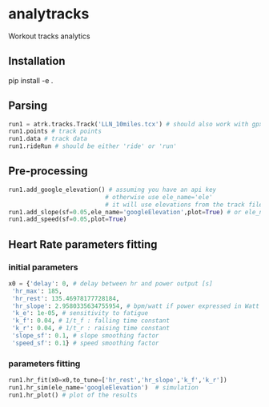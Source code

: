 # analytracks
Workout tracks analytics


## Installation 
pip install -e .

## Parsing
```python
run1 = atrk.tracks.Track('LLN_10miles.tcx') # should also work with gpx
run1.points # track points
run1.data # track data
run1.rideRun # should be either 'ride' or 'run'
```

## Pre-processing
```python
run1.add_google_elevation() # assuming you have an api key 
                           # otherwise use ele_name='ele' 
                           # it will use elevations from the track file
run1.add_slope(sf=0.05,ele_name='googleElevation',plot=True) # or ele_name='ele'
run1.add_speed(sf=0.05,plot=True)
```

## Heart Rate parameters fitting

### initial parameters
```python
x0 = {'delay': 0, # delay between hr and power output [s]
 'hr_max': 185, 
 'hr_rest': 135.46978177728184,
 'hr_slope': 2.9580335634755954, # bpm/watt if power expressed in Watt
 'k_e': 1e-05, # sensitivity to fatigue
 'k_f': 0.04, # 1/t_f : falling time constant
 'k_r': 0.04, # 1/t_r : raising time constant
 'slope_sf': 0.1, # slope smoothing factor
 'speed_sf': 0.1} # speed smoothing factor
```
### parameters fitting
```python
run1.hr_fit(x0=x0,to_tune=['hr_rest','hr_slope','k_f','k_r'])
run1.hr_sim(ele_name='googleElevation')  # simulation
run1.hr_plot() # plot of the results
```
